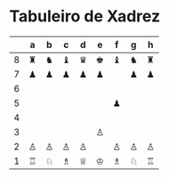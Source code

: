 # Tabuleiro de Xadrez

|   | a | b | c | d | e | f | g | h |
|---|---|---|---|---|---|---|---|---|
| 8 | ♜ | ♞ | ♝ | ♛ | ♚ | ♝ | ♞ | ♜ |
| 7 | ♟ | ♟ | ♟ | ♟ | ♟ |   | ♟ | ♟ |
| 6 |   |   |   |   |   |   |   |   |
| 5 |   |   |   |   |   | ♟ |   |   |
| 4 |   |   |   |   |   |   |   |   |
| 3 |   |   |   |   | ♙ |   |   |   |
| 2 | ♙ | ♙ | ♙ | ♙ |   | ♙ | ♙ | ♙ |
| 1 | ♖ | ♘ | ♗ | ♕ | ♔ | ♗ | ♘ | ♖ |

